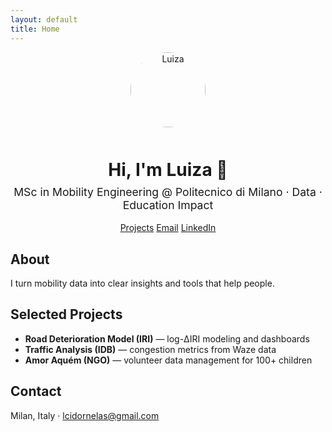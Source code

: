 ```yaml
---
layout: default
title: Home
---
```


<div align="center">
  <img src="/assets/avatar.jpg" alt="Luiza" width="120" style="border-radius: 50%; margin-bottom: 12px;">
  <h1 style="margin-bottom:0">Hi, I'm Luiza 👋</h1>
  <p style="margin-top:8px; font-size:1.1rem;">
    MSc in Mobility Engineering @ Politecnico di Milano · Data · Education Impact
  </p>

  <p>
    <a href="#projects" class="btn">Projects</a>
    <a href="mailto:lcidornelas@gmail.com" class="btn">Email</a>
    <a href="https://www.linkedin.com/in/luizacidornelas/" class="btn">LinkedIn</a>
  </p>
</div>

## About
I turn mobility data into clear insights and tools that help people.

## <a id="projects"></a>Selected Projects
- **Road Deterioration Model (IRI)** — log-ΔIRI modeling and dashboards  
- **Traffic Analysis (IDB)** — congestion metrics from Waze data  
- **Amor Aquém (NGO)** — volunteer data management for 100+ children

## Contact
Milan, Italy · [lcidornelas@gmail.com](mailto:lcidornelas@gmail.com)

